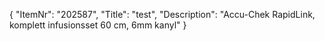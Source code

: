 {
  "ItemNr": "202587",
  "Title": "test",
  "Description": "Accu-Chek RapidLink, komplett infusionsset 60 cm, 6mm kanyl"
}